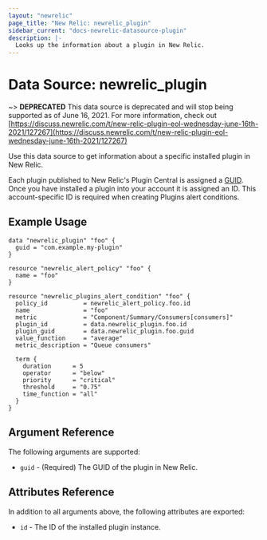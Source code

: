```yaml
---
layout: "newrelic"
page_title: "New Relic: newrelic_plugin"
sidebar_current: "docs-newrelic-datasource-plugin"
description: |-
  Looks up the information about a plugin in New Relic.
---
```


# Data Source: newrelic\_plugin

~> **DEPRECATED** This data source is deprecated and will stop being supported as of June 16, 2021. For more information, check out [https://discuss.newrelic.com/t/new-relic-plugin-eol-wednesday-june-16th-2021/127267](https://discuss.newrelic.com/t/new-relic-plugin-eol-wednesday-june-16th-2021/127267)

Use this data source to get information about a specific installed plugin in New Relic.

Each plugin published to New Relic's Plugin Central is assigned a [GUID](https://docs.newrelic.com/docs/plugins/plugin-developer-resources/planning-your-plugin/parts-plugin#guid). Once you have installed a plugin into your account it is assigned an ID. This account-specific ID is required when creating Plugins alert conditions.

## Example Usage

```hcl
data "newrelic_plugin" "foo" {
  guid = "com.example.my-plugin"
}

resource "newrelic_alert_policy" "foo" {
  name = "foo"
}

resource "newrelic_plugins_alert_condition" "foo" {
  policy_id          = newrelic_alert_policy.foo.id
  name               = "foo"
  metric             = "Component/Summary/Consumers[consumers]"
  plugin_id          = data.newrelic_plugin.foo.id
  plugin_guid        = data.newrelic_plugin.foo.guid
  value_function     = "average"
  metric_description = "Queue consumers"

  term {
    duration      = 5
    operator      = "below"
    priority      = "critical"
    threshold     = "0.75"
    time_function = "all"
  }
}
```

## Argument Reference

The following arguments are supported:

* `guid` - (Required) The GUID of the plugin in New Relic.

## Attributes Reference

In addition to all arguments above, the following attributes are exported:

* `id` - The ID of the installed plugin instance.
